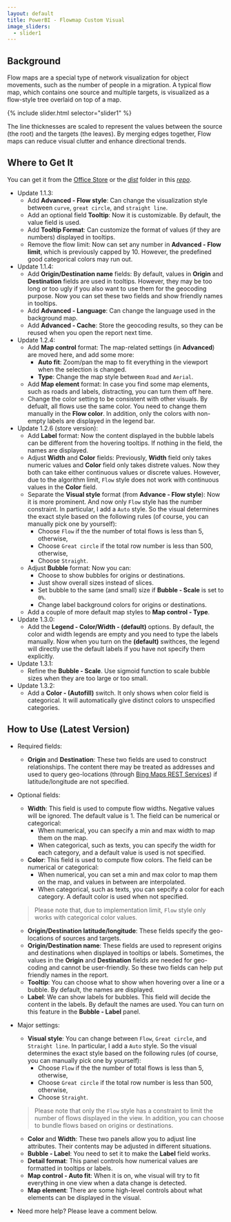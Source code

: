 ```yaml
---
layout: default
title: PowerBI - Flowmap Custom Visual
image_sliders:
  - slider1
---
```


## Background

Flow maps are a special type of network visualization for object movements, such as the number of people in a migration. A typical flow map, which contains one source and multiple targets, is visualized as a flow-style tree overlaid on top of a map.

{% include slider.html selector="slider1" %}

The line thicknesses are scaled to represent the values between the source (the root) and the targets (the leaves). By merging edges together, Flow maps can reduce visual clutter and enhance directional trends.

## Where to Get It

You can get it from the [Office Store](https://store.office.com/en-us/app.aspx?assetid=WA104380901&sourcecorrid=ae7baae3-68e1-488c-b34c-ac1e9f8cc8d7&searchapppos=62&appredirect=false&omkt=en-US&ui=en-US&rs=en-US&ad=US) or the [_dist_](https://github.com/weiweicui/PowerBI-Flowmap/tree/master/dist) folder in this [_repo_](https://github.com/weiweicui/PowerBI-Flowmap/).

* Update 1.1.3:
    * Add **Advanced - Flow style**: Can change the visualization style between `curve`, `great circle`, and `straight line`.
    * Add an optional field **Tooltip**: Now it is customizable. By default, the value field is used.
    * Add **Tooltip Format**: Can customize the format of values (if they are numbers) displayed in tooltips.
    * Remove the flow limit: Now can set any number in **Advanced - Flow limit**, which is previously capped by 10. However, the predefined good categorical colors may run out.
* Update 1.1.4:
    * Add **Origin/Destination name** fields: By default, values in **Origin** and **Destination** fields are used in tooltips. However, they may be too long or too ugly if you also want to use them for the geocoding purpose. Now you can set these two fields and show friendly names in tooltips.
    * Add **Advanced - Language**: Can change the language used in the background map.
    * Add **Advanced - Cache**: Store the geocoding results, so they can be reused when you open the report next time.
* Update 1.2.4:
    * Add **Map control** format: The map-related settings (in **Advanced**) are moved here, and add some more:
        * **Auto fit**: Zoom/pan the map to fit everything in the viewport when the selection is changed.
        * **Type**: Change the map style between `Road` and `Aerial`.
    * Add **Map element** format: In case you find some map elements, such as roads and labels, distracting, you can turn them off here.
    * Change the color setting to be consistent with other visuals. By defualt, all flows use the same color. You need to change them manually in the **Flow color**. In addition, only the colors with non-empty labels are displayed in the legend bar.
* Update 1.2.6 (store version):
    * Add **Label** format: Now the content displayed in the bubble labels can be different from the hovering tooltips. If nothing in the field, the names are displayed.
    * Adjust **Width** and **Color** fields: Previously, **Width** field only takes numeric values and **Color** field only takes distrete values. Now they both can take either continuous values or discrete values. However, due to the algorithm limit, `Flow` style does not work with continuous values in the **Color** field.
    * Separate the **Visual style** format (from **Advance - Flow style**): Now it is more prominent. And now only `Flow` style has the number constraint. In particular, I add a `Auto` style. So the visual determines the exact style based on the following rules (of course, you can manually pick one by yourself):
        * Choose `Flow` if the the number of total flows is less than 5, otherwise,
        * Choose `Great circle` if the total row number is less than 500, otherwise,
        * Choose `Straight`.
    * Adjust **Bubble** format: Now you can:
        * Choose to show bubbles for origins or destinations.
        * Just show overall sizes instead of slices.
        * Set bubble to the same (and small) size if **Bubble - Scale** is set to `0%`.
        * Change label background colors for origins or destinations.
    * Add a couple of more default map styles to **Map control - Type**.
* Update 1.3.0:
    * Add the **Legend - Color/Width - (default)** options. By default, the color and width legends are empty and you need to type the labels manually. Now when you turn on the **(default)** swithces, the legend will directly use the default labels if you have not specify them explicitly.
* Update 1.3.1:
    * Refine the **Bubble - Scale**. Use sigmoid function to scale bubble sizes when they are too large or too small.
* Update 1.3.2:
    * Add a **Color - (Autofill)** switch. It only shows when color field is categorical. It will automatically give distinct colors to unspecified categories.

## How to Use (Latest Version)
* Required fields:
    * **Origin** and **Destination**: These two fields are used to construct relationships. The content there may be treated as addresses and used to query geo-locations (through [Bing Maps REST Services](https://msdn.microsoft.com/en-us/library/ff701713.aspx)) if latitude/longitude are not specified.

* Optional fields:
    * **Width**: This field is used to compute flow widths. Negative values will be ignored. The default value is 1. The field can be numerical or categorical:
        * When numerical, you can specify a min and max width to map them on the map.
        * When categorical, such as texts, you can specify the width for each category, and a default value is used is not specified.
    * **Color**: This field is used to compute flow colors. The field can be numerical or categorical:
        * When numerical, you can set a min and max color to map them on the map, and values in between are interpolated.
        * When categorical, such as texts, you can sepcify a color for each category. A default color is used when not specified.            
    >Please note that, due to implementation limit, `Flow` style only works with categorical color values.
    * **Origin/Destination latitude/longitude**: These fields specify the geo-locations of sources and targets.
    * **Origin/Destination name**: These fields are used to represent origins and destinations when displayed in tooltips or labels. Sometimes, the values in the **Origin** and **Destination** fields are needed for geo-coding and cannot be user-friendly. So these two fields can help put friendly names in the report.
    * **Tooltip**: You can choose what to show when hovering over a line or a bubble. By default, the names are displayed.
    * **Label**: We can show labels for bubbles. This field will decide the content in the labels. By default the names are used. You can turn on this feature in the **Bubble - Label** panel.

* Major settings:
    * **Visual style**: You can change between `Flow`, `Great circle`, and `Straight line`.
    In particular, I add a `Auto` style. So the visual determines the exact style based on the following rules (of course, you can manually pick one by yourself):
        * Choose `Flow` if the the number of total flows is less than 5, otherwise,
        * Choose `Great circle` if the total row number is less than 500, otherwise,
        * Choose `Straight`.
    >Please note that only the `Flow` style has a constraint to limit the number of flows displayed in the view. In addition, you can choose to bundle flows based on origins or destinations.
    * **Color** and **Width**: These two panels allow you to adjust line attributes. Their contents may be adjusted in different situations.
    * **Bubble - Label**: You need to set it to make the **Label** field works.
    * **Detail format**: This panel controls how numerical values are formatted in tooltips or labels.
    * **Map control - Auto fit**: When it is on, whe visual will try to fit everything in one view when a data change is detected.
    * **Map element**: There are some high-level controls about what elements can be displayed in the visual.




* Need more help? Please leave a comment below.
